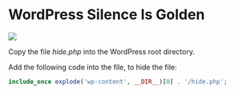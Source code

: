 WordPress Silence Is Golden
===========================

![](http://instacod.es/file/94822)

Copy the file *hide.php* into the WordPress root directory.

Add the following code into the file, to hide the file:

```php
include_once explode('wp-content', __DIR__)[0] . '/hide.php';
```
